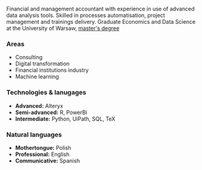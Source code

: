 Financial and management accountant with experience in use of advanced data analysis tools. 
Skilled in processes automatisation, project management and trainings delivery. 
Graduate Economics and Data Science at the University of Warsaw, [master's degree](https://github.com/damian-zamojda/Constitutional-compliance-and-FDI-in-low-income-countries.git)

 ### Areas
- Consulting
- Digital transformation
- Financial institutions industry
- Machine learning

### Technologies & lanugages
- **Advanced:** Alteryx
- **Semi-advanced:** R, PowerBi
- **Intermediate:** Python, UiPath, SQL, TeX

### Natural languages
- **Mothertongue:** Polish
- **Professional:** English
- **Communicative:** Spanish
